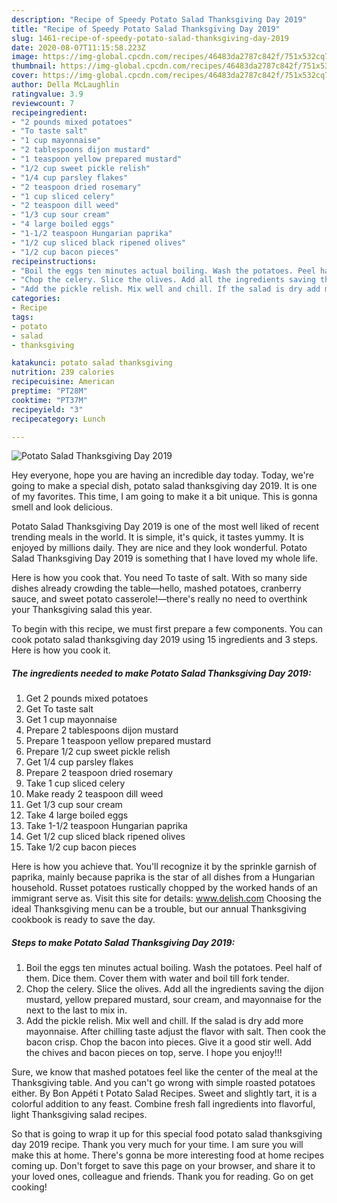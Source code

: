 ```yaml
---
description: "Recipe of Speedy Potato Salad Thanksgiving Day 2019"
title: "Recipe of Speedy Potato Salad Thanksgiving Day 2019"
slug: 1461-recipe-of-speedy-potato-salad-thanksgiving-day-2019
date: 2020-08-07T11:15:58.223Z
image: https://img-global.cpcdn.com/recipes/46483da2787c842f/751x532cq70/potato-salad-thanksgiving-day-2019-recipe-main-photo.jpg
thumbnail: https://img-global.cpcdn.com/recipes/46483da2787c842f/751x532cq70/potato-salad-thanksgiving-day-2019-recipe-main-photo.jpg
cover: https://img-global.cpcdn.com/recipes/46483da2787c842f/751x532cq70/potato-salad-thanksgiving-day-2019-recipe-main-photo.jpg
author: Della McLaughlin
ratingvalue: 3.9
reviewcount: 7
recipeingredient:
- "2 pounds mixed potatoes"
- "To taste salt"
- "1 cup mayonnaise"
- "2 tablespoons dijon mustard"
- "1 teaspoon yellow prepared mustard"
- "1/2 cup sweet pickle relish"
- "1/4 cup parsley flakes"
- "2 teaspoon dried rosemary"
- "1 cup sliced celery"
- "2 teaspoon dill weed"
- "1/3 cup sour cream"
- "4 large boiled eggs"
- "1-1/2 teaspoon Hungarian paprika"
- "1/2 cup sliced black ripened olives"
- "1/2 cup bacon pieces"
recipeinstructions:
- "Boil the eggs ten minutes actual boiling. Wash the potatoes. Peel half of them. Dice them. Cover them with water and boil till fork tender."
- "Chop the celery. Slice the olives. Add all the ingredients saving the dijon mustard, yellow prepared mustard, sour cream, and mayonnaise for the next to the last to mix in."
- "Add the pickle relish. Mix well and chill. If the salad is dry add more mayonnaise. After chilling taste adjust the flavor with salt. Then cook the bacon crisp. Chop the bacon into pieces. Give it a good stir well. Add the chives and bacon pieces on top, serve. I hope you enjoy!!!"
categories:
- Recipe
tags:
- potato
- salad
- thanksgiving

katakunci: potato salad thanksgiving 
nutrition: 239 calories
recipecuisine: American
preptime: "PT28M"
cooktime: "PT37M"
recipeyield: "3"
recipecategory: Lunch

---
```



![Potato Salad Thanksgiving Day 2019](https://img-global.cpcdn.com/recipes/46483da2787c842f/751x532cq70/potato-salad-thanksgiving-day-2019-recipe-main-photo.jpg)

Hey everyone, hope you are having an incredible day today. Today, we're going to make a special dish, potato salad thanksgiving day 2019. It is one of my favorites. This time, I am going to make it a bit unique. This is gonna smell and look delicious.

Potato Salad Thanksgiving Day 2019 is one of the most well liked of recent trending meals in the world. It is simple, it's quick, it tastes yummy. It is enjoyed by millions daily. They are nice and they look wonderful. Potato Salad Thanksgiving Day 2019 is something that I have loved my whole life.

Here is how you cook that. You need To taste of salt. With so many side dishes already crowding the table—hello, mashed potatoes, cranberry sauce, and sweet potato casserole!—there&#39;s really no need to overthink your Thanksgiving salad this year.


To begin with this recipe, we must first prepare a few components. You can cook potato salad thanksgiving day 2019 using 15 ingredients and 3 steps. Here is how you cook it.

<!--inarticleads1-->

##### The ingredients needed to make Potato Salad Thanksgiving Day 2019:

1. Get 2 pounds mixed potatoes
1. Get To taste salt
1. Get 1 cup mayonnaise
1. Prepare 2 tablespoons dijon mustard
1. Prepare 1 teaspoon yellow prepared mustard
1. Prepare 1/2 cup sweet pickle relish
1. Get 1/4 cup parsley flakes
1. Prepare 2 teaspoon dried rosemary
1. Take 1 cup sliced celery
1. Make ready 2 teaspoon dill weed
1. Get 1/3 cup sour cream
1. Take 4 large boiled eggs
1. Take 1-1/2 teaspoon Hungarian paprika
1. Get 1/2 cup sliced black ripened olives
1. Take 1/2 cup bacon pieces


Here is how you achieve that. You&#39;ll recognize it by the sprinkle garnish of paprika, mainly because paprika is the star of all dishes from a Hungarian household. Russet potatoes rustically chopped by the worked hands of an immigrant serve as. Visit this site for details: www.delish.com Choosing the ideal Thanksgiving menu can be a trouble, but our annual Thanksgiving cookbook is ready to save the day. 

<!--inarticleads2-->

##### Steps to make Potato Salad Thanksgiving Day 2019:

1. Boil the eggs ten minutes actual boiling. Wash the potatoes. Peel half of them. Dice them. Cover them with water and boil till fork tender.
1. Chop the celery. Slice the olives. Add all the ingredients saving the dijon mustard, yellow prepared mustard, sour cream, and mayonnaise for the next to the last to mix in.
1. Add the pickle relish. Mix well and chill. If the salad is dry add more mayonnaise. After chilling taste adjust the flavor with salt. Then cook the bacon crisp. Chop the bacon into pieces. Give it a good stir well. Add the chives and bacon pieces on top, serve. I hope you enjoy!!!


Sure, we know that mashed potatoes feel like the center of the meal at the Thanksgiving table. And you can&#39;t go wrong with simple roasted potatoes either. By Bon Appéti t Potato Salad Recipes. Sweet and slightly tart, it is a colorful addition to any feast. Combine fresh fall ingredients into flavorful, light Thanksgiving salad recipes. 

So that is going to wrap it up for this special food potato salad thanksgiving day 2019 recipe. Thank you very much for your time. I am sure you will make this at home. There's gonna be more interesting food at home recipes coming up. Don't forget to save this page on your browser, and share it to your loved ones, colleague and friends. Thank you for reading. Go on get cooking!
